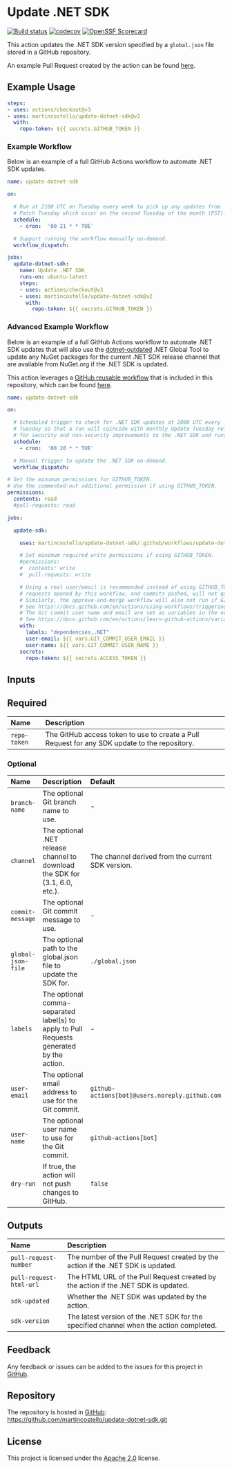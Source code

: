 # Update .NET SDK

[![Build status](https://github.com/martincostello/update-dotnet-sdk/workflows/build/badge.svg?branch=main&event=push)](https://github.com/martincostello/update-dotnet-sdk/actions?query=workflow%3Abuild+branch%3Amain+event%3Apush)
[![codecov](https://codecov.io/gh/martincostello/update-dotnet-sdk/branch/main/graph/badge.svg)](https://codecov.io/gh/martincostello/update-dotnet-sdk)
[![OpenSSF Scorecard](https://api.securityscorecards.dev/projects/github.com/martincostello/update-dotnet-sdk/badge)](https://api.securityscorecards.dev/projects/github.com/martincostello/update-dotnet-sdk)

This action updates the .NET SDK version specified by a `global.json` file stored in a GitHub repository.

An example Pull Request created by the action can be found [here](https://github.com/martincostello/update-dotnet-sdk/pull/10).

## Example Usage

```yml
steps:
- uses: actions/checkout@v3
- uses: martincostello/update-dotnet-sdk@v2
  with:
    repo-token: ${{ secrets.GITHUB_TOKEN }}
```

### Example Workflow

Below is an example of a full GitHub Actions workflow to automate .NET SDK updates.

```yml
name: update-dotnet-sdk

on:

  # Run at 2100 UTC on Tuesday every week to pick up any updates from
  # Patch Tuesday which occur on the second Tuesday of the month (PST).
  schedule:
    - cron:  '00 21 * * TUE'

  # Support running the workflow manually on-demand.
  workflow_dispatch:

jobs:
  update-dotnet-sdk:
    name: Update .NET SDK
    runs-on: ubuntu-latest
    steps:
    - uses: actions/checkout@v3
    - uses: martincostello/update-dotnet-sdk@v2
      with:
        repo-token: ${{ secrets.GITHUB_TOKEN }}
```

### Advanced Example Workflow

Below is an example of a full GitHub Actions workflow to automate .NET SDK updates
that will also use the [dotnet-outdated](https://github.com/dotnet-outdated/dotnet-outdated)
.NET Global Tool to update any NuGet packages for the current .NET SDK release channel
that are available from NuGet.org if the .NET SDK is updated.

This action leverages a [GitHub reusable workflow](https://docs.github.com/en/actions/using-workflows/reusing-workflows)
that is included in this repository, which can be found [here](https://github.com/martincostello/update-dotnet-sdk/blob/main/.github/workflows/update-dotnet-sdk.yml).

```yaml
name: update-dotnet-sdk

on:

  # Scheduled trigger to check for .NET SDK updates at 2000 UTC every
  # Tuesday so that a run will coincide with monthly Update Tuesday releases
  # for security and non-security improvements to the .NET SDK and runtime.
  schedule:
    - cron:  '00 20 * * TUE'

  # Manual trigger to update the .NET SDK on-demand.
  workflow_dispatch:

# Set the minumum permissions for GITHUB_TOKEN.
# Use the commented-out additional permission if using GITHUB_TOKEN.
permissions:
  contents: read
  #pull-requests: read

jobs:

  update-sdk:

    uses: martincostello/update-dotnet-sdk/.github/workflows/update-dotnet-sdk.yml@v2

    # Set minimum required write permissions if using GITHUB_TOKEN.
    #permissions:
    #  contents: write
    #  pull-requests: write

    # Using a real user/email is recommended instead of using GITHUB_TOKEN, otherwise pull
    # requests opened by this workflow, and commits pushed, will not queue your CI status checks.
    # Similarly, the approve-and-merge workflow will also not run if GITHUB_TOKEN is used.
    # See https://docs.github.com/en/actions/using-workflows/triggering-a-workflow#triggering-a-workflow-from-a-workflow
    # The Git commit user name and email are set as variables in the organization or repository settings.
    # See https://docs.github.com/en/actions/learn-github-actions/variables
    with:
      labels: "dependencies,.NET"
      user-email: ${{ vars.GIT_COMMIT_USER_EMAIL }}
      user-name: ${{ vars.GIT_COMMIT_USER_NAME }}
    secrets:
      repo-token: ${{ secrets.ACCESS_TOKEN }}
```

## Inputs

## Required

| **Name** | **Description** |
|:--|:--|
| `repo-token` | The GitHub access token to use to create a Pull Request for any SDK update to the repository. |

### Optional

| **Name** | **Description** | **Default** |
|:--|:--|:--|
| `branch-name` | The optional Git branch name to use. | - |
| `channel` | The optional .NET release channel to download the SDK for (3.1, 6.0, etc.). | The channel derived from the current SDK version. |
| `commit-message` | The optional Git commit message to use. | - |
| `global-json-file` | The optional path to the global.json file to update the SDK for. | `./global.json` |
| `labels` | The optional comma-separated label(s) to apply to Pull Requests generated by the action. | - |
| `user-email` | The optional email address to use for the Git commit. | `github-actions[bot]@users.noreply.github.com` |
| `user-name` | The optional user name to use for the Git commit. | `github-actions[bot]` |
| `dry-run` | If true, the action will not push changes to GitHub. | `false` |

## Outputs

| **Name** | **Description** |
|:--|:--|
| `pull-request-number` | The number of the Pull Request created by the action if the .NET SDK is updated. |
| `pull-request-html-url` | The HTML URL of the Pull Request created by the action if the .NET SDK is updated. |
| `sdk-updated` | Whether the .NET SDK was updated by the action. |
| `sdk-version` | The latest version of the .NET SDK for the specified channel when the action completed. |

## Feedback

Any feedback or issues can be added to the issues for this project in [GitHub](https://github.com/martincostello/update-dotnet-sdk/issues).

## Repository

The repository is hosted in [GitHub](https://github.com/martincostello/update-dotnet-sdk): <https://github.com/martincostello/update-dotnet-sdk.git>

## License

This project is licensed under the [Apache 2.0](https://www.apache.org/licenses/LICENSE-2.0.txt) license.
